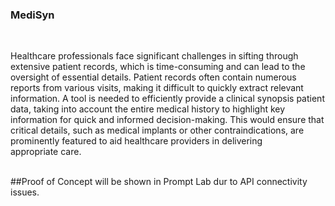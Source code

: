 
### MediSyn 

<br>

Healthcare professionals face significant challenges in sifting through extensive patient records, which is time-consuming and can lead to the oversight of essential details. Patient records often contain numerous reports from various visits, making it difficult to quickly extract relevant information. 
A tool is needed to efficiently provide a clinical synopsis patient data, taking into account the entire medical history to highlight key information for quick and informed decision-making. This would ensure that critical details, such as medical implants or other contraindications, are prominently featured to aid healthcare providers in delivering appropriate care.

<br>
 
## Proof of Concept will be shown in Prompt Lab dur to API connectivity issues.
